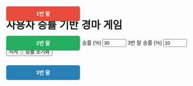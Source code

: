<!DOCTYPE html>
<html lang="ko">
<head>
  <meta charset="UTF-8">
  <title>사용자 승률 설정 경마</title>
  <style>
    body { font-family: sans-serif; padding: 20px; }

    .track {
      position: relative;
      width: 2000px;
      height: 260px;
      border: 3px solid #000;
      margin: 20px 0;
      background-color: #f0f0f0;
    }

    .horse {
      position: absolute;
      width: 200px;
      height: 40px;
      color: #fff;
      font-weight: bold;
      text-align: center;
      line-height: 40px;
      border-radius: 5px;
    }

    #horse1 { top: 30px; background-color: #e74c3c; }
    #horse2 { top: 110px; background-color: #27ae60; }
    #horse3 { top: 190px; background-color: #2980b9; }

    input[type="number"] {
      width: 60px;
    }
  </style>
</head>
<body>

  <h1>사용자 승률 기반 경마 게임</h1>

  <div>
    <label>1번 말 승률 (%) <input id="rate1" type="number" value="60" min="0" max="100"></label>
    <label>2번 말 승률 (%) <input id="rate2" type="number" value="30" min="0" max="100"></label>
    <label>3번 말 승률 (%) <input id="rate3" type="number" value="10" min="0" max="100"></label>
    <button onclick="startRace()">시작</button>
    <button onclick="resetStats()">승률 초기화</button>
  </div>

  <div class="track" id="track">
    <div class="horse" id="horse1">1번 말</div>
    <div class="horse" id="horse2">2번 말</div>
    <div class="horse" id="horse3">3번 말</div>
  </div>

  <div id="result"></div>
  <div id="stats"></div>

  <script>
    const horses = [
      { id: 'horse1', name: '1번 말', pos: 0, wins: 0, speed: 0 },
      { id: 'horse2', name: '2번 말', pos: 0, wins: 0, speed: 0 },
      { id: 'horse3', name: '3번 말', pos: 0, wins: 0, speed: 0 }
    ];

    const horseWidth = 200;
    const trackWidth = 2000;
    let raceInterval = null;
    let animationId = null;
    let lastFrame = null;
    let running = false;
    let winRates = [60, 30, 10];

    function loadStats() {
      horses.forEach(horse => {
        const storedWins = localStorage.getItem(horse.id);
        if (storedWins) horse.wins = parseInt(storedWins);
      });
    }

    function saveStats() {
      horses.forEach(horse => {
        localStorage.setItem(horse.id, horse.wins);
      });
    }

    function resetStats() {
      horses.forEach(horse => {
        horse.wins = 0;
        localStorage.removeItem(horse.id);
      });
      updateStatsUI();
    }

    function updateStatsUI() {
      let totalWins = horses.reduce((acc, h) => acc + h.wins, 0);
      let statsHTML = '<h3>승률</h3><ul>';
      horses.forEach(h => {
        const percent = totalWins ? ((h.wins / totalWins) * 100).toFixed(1) : 0;
        statsHTML += `<li>${h.name}: ${h.wins}승 (${percent}%)</li>`;
      });
      statsHTML += '</ul>';
      document.getElementById('stats').innerHTML = statsHTML;
    }

    function getRates() {
      const r1 = parseInt(document.getElementById('rate1').value) || 0;
      const r2 = parseInt(document.getElementById('rate2').value) || 0;
      const r3 = parseInt(document.getElementById('rate3').value) || 0;
      const total = r1 + r2 + r3 || 1;
      return [r1 / total, r2 / total, r3 / total]; // 정규화
    }

    function updateSpeeds() {
      winRates = getRates();

      horses.forEach((horse, i) => {
        const rate = winRates[i];

        if (rate >= 0.6) {
          horse.speed = Math.floor(Math.random() * 301) + 700;  // 700~1000
        } else if (rate >= 0.3) {
          horse.speed = Math.floor(Math.random() * 601) + 400;  // 400~1000
        } else {
          if (Math.random() < rate + 0.05) {
            horse.speed = Math.floor(Math.random() * 201) + 900; // 빠름
          } else {
            horse.speed = Math.floor(Math.random() * 81) + 30;   // 느림
          }
        }
      });
    }

    function moveHorses(timestamp) {
      if (!lastFrame) lastFrame = timestamp;
      const delta = (timestamp - lastFrame) / 1000;
      lastFrame = timestamp;

      horses.forEach(horse => {
        horse.pos += horse.speed * delta;
        document.getElementById(horse.id).style.left = horse.pos + 'px';
      });

      checkWinner();

      if (running) {
        animationId = requestAnimationFrame(moveHorses);
      }
    }

    function checkWinner() {
      for (let horse of horses) {
        if (horse.pos + horseWidth >= trackWidth) {
          running = false;
          cancelAnimationFrame(animationId);
          clearInterval(raceInterval);
          horse.wins++;
          saveStats();
          showResult(horse.name);
          return;
        }
      }
    }

    function showResult(winnerName) {
      document.getElementById('result').innerHTML = `<h2>우승: ${winnerName}</h2>`;
      updateStatsUI();
    }

    function resetRace() {
      horses.forEach(horse => {
        horse.pos = 0;
        horse.speed = 0;
        document.getElementById(horse.id).style.left = '0px';
      });
      document.getElementById('result').innerHTML = '';
      lastFrame = null;
    }

    function startRace() {
      if (running) return;
      resetRace();
      loadStats();
      updateStatsUI();
      running = true;

      updateSpeeds();
      raceInterval = setInterval(updateSpeeds, 200);
      animationId = requestAnimationFrame(moveHorses);
    }
  </script>

</body>
</html>
